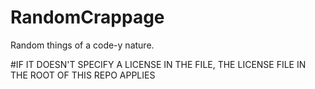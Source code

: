 # RandomCrappage
Random things of a code-y nature.

#IF IT DOESN'T SPECIFY A LICENSE IN THE FILE, THE LICENSE FILE IN THE ROOT OF THIS REPO APPLIES
